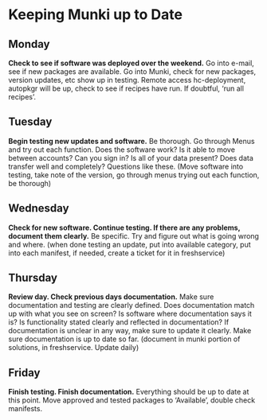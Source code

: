 # Keeping Munki up to Date

## Monday
**Check to see if software was deployed over the weekend.** Go into e-mail, see if new packages are available. Go into Munki, check for new packages, version updates, etc show up in testing. Remote access hc-deployment, autopkgr will be up, check to see if recipes have run. If doubtful, ‘run all recipes’.

## Tuesday

**Begin testing new updates and software.** Be thorough. Go through Menus and try out each function. Does the software work? Is it able to move between accounts? Can you sign in? Is all of your data present? Does data transfer well and completely? Questions like these. (Move software into testing,  take note of the version, go through menus trying out each function, be thorough)

## Wednesday

**Check for new software. Continue testing. If there are any problems, document them clearly.** Be specific. Try and figure out what is going wrong and where. (when done testing an update, put into available category, put into each manifest, if needed, create a ticket for it in freshservice)

## Thursday

**Review day. Check previous days documentation.** Make sure documentation and testing are clearly defined. Does documentation match up with what you see on screen? Is software where documentation says it is? Is functionality stated clearly and reflected in documentation? If documentation is unclear in any way, make sure to update it clearly. Make sure documentation is up to date so far. (document in munki portion of solutions, in freshservice. Update daily)

## Friday

**Finish testing. Finish documentation.** Everything should be up to date at this point. Move approved and tested packages to ‘Available’, double check manifests.
